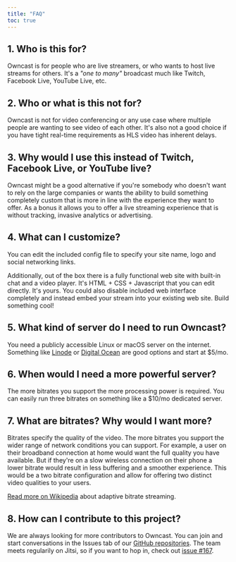 ```yaml
---
title: "FAQ"
toc: true
---
```


## 1. Who is this for?

Owncast is for people who are live streamers, or who wants to host live streams for others. It's a _"one to many"_ broadcast much like Twitch, Facebook Live, YouTube Live, etc.

## 2. Who or what is this not for?

Owncast is not for video conferencing or any use case where multiple people are wanting to see video of each other. It's also not a good choice if you have tight real-time requirements as HLS video has inherent delays.

## 3. Why would I use this instead of Twitch, Facebook Live, or YouTube live?

Owncast might be a good alternative if you're somebody who doesn't want to rely on the large companies or wants the ability to build something completely custom that is more in line with the experience they want to offer. As a bonus it allows you to offer a live streaming experience that is without tracking, invasive analytics or advertising.

## 4. What can I customize?

You can edit the included config file to specify your site name, logo and social networking links.

Additionally, out of the box there is a fully functional web site with built-in chat and a video player. It's HTML + CSS + Javascript that you can edit directly. It's yours. You could also disable included web interface completely and instead embed your stream into your existing web site. Build something cool!

## 5. What kind of server do I need to run Owncast?

You need a publicly accessible Linux or macOS server on the internet. Something like [Linode](https://www.linode.com/products/shared/) or [Digital Ocean](https://www.digitalocean.com/products/droplets/) are good options and start at $5/mo.

## 6. When would I need a more powerful server?

The more bitrates you support the more processing power is required. You can easily run three bitrates on something like a $10/mo dedicated server.

## 7. What are bitrates? Why would I want more?

Bitrates specify the quality of the video. The more bitrates you support the wider range of network conditions you can support. For example, a user on their broadband connection at home would want the full quality you have available. But if they're on a slow wireless connection on their phone a lower bitrate would result in less buffering and a smoother experience. This would be a two bitrate configuration and allow for offering two distinct video qualities to your users.

[Read more on Wikipedia](https://en.wikipedia.org/wiki/Adaptive_bitrate_streaming) about adaptive bitrate streaming.

## 8. How can I contribute to this project?

We are always looking for more contributors to Owncast. You can join and start conversations in the Issues tab of our [GitHub repositories](https://github.com/owncast/owncast). The team meets regularily on Jitsi, so if you want to hop in, check out [issue #167](https://github.com/owncast/owncast/issues/167).
